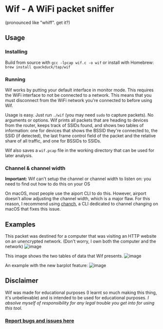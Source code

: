 # Wif - A WiFi packet sniffer
(pronounced like "whiff". get it?)

## Usage

### Installing
Build from source with `gcc -lpcap wif.c -o wif` or install with Homebrew: `brew install quackduck/tap/wif`

### Running
Wif works by putting your default interface in monitor mode. This requires the WiFi interface to not be connected to a network. This means that you must disconnect from the WiFi network you're connected to before using Wif.

Usage is easy. Just run `./wif` (you may need `sudo` to capture packets). No arguments or options. Wif prints all packets that are heading to devices from the router, keeps track of SSIDs found, and shows two tables of information: one for devices that shows the BSSID they're connected to, the SSID (if detected), the last frame control field of the packet and the relative share of all traffic, and one for BSSIDs to SSIDs.

Wif also saves a `wif.pcap` file in the working directory that can be used for later analysis.
### Channel & channel width
**Important:** Wif can't setup the channel or channel width to listen on: you need to find out how to do this on your OS

On macOS, most people use the aiport CLI to do this. However, airport doesn't allow adjusting the channel width, which is a major flaw. For this reason, I recommend using [chanch](https://github.com/quackduck/chanch), a CLI dedicated to channel changing on macOS that fixes this issue.

## Examples

This packet was destined for a computer that was visiting an HTTP website on an unencrypted network. (Don't worry, I own both the computer and the network)
![image](https://github.com/quackduck/wif/assets/38882631/24ae29a9-d187-4427-9538-c36cb9c0f6b8)

This image shows the two tables of data that Wif presents.
![image](https://github.com/quackduck/wif/assets/38882631/0ef63522-6d84-419d-b17e-c998ce567334)

An example with the new barplot feature:
![image](https://github.com/quackduck/wif/assets/38882631/427ab757-c2d8-4f29-83a8-9eb3252d8d5f)


## Disclaimer

Wif was made for educational purposes (I learnt so much making this thing, it's unbelievable) and is intended to be used for educational purposes. _I absolve myself of responsibility for any legal trouble you get into for using this tool._

### [Report bugs and issues here](https://github.com/quackduck/wif/issues)





